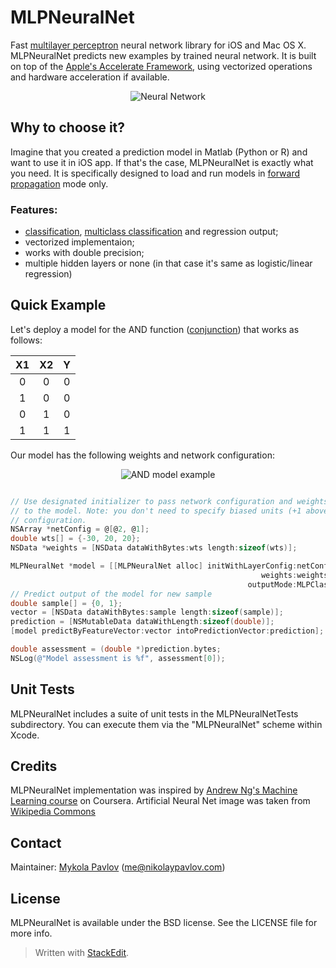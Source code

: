 <!--- Need to wait untill travis-ci update their xcode to 5.0
[![Build Status](https://travis-ci.org/nikolaypavlov/MLPNeuralNet.png?branch=master)](https://travis-ci.org/nikolaypavlov/MLPNeuralNet.png?branch=master)
-->
# MLPNeuralNet
Fast [multilayer perceptron](http://en.wikipedia.org/wiki/Multilayer_perceptron) neural network library for iOS and Mac OS X. MLPNeuralNet predicts new examples by trained neural network. It is built on top of the [Apple's Accelerate Framework](https://developer.apple.com/library/ios/documentation/Accelerate/Reference/AccelerateFWRef/_index.html), using vectorized operations and hardware acceleration if available.

<p align="center" >
  <img src="http://nikolaypavlov.github.io/MLPNeuralNet/images/500px-Artificial_neural_network.png" alt="Neural Network" title="Neural Network">
</p>

## Why to choose it?
Imagine that you created a prediction model in Matlab (Python or R) and want to use it in iOS app. If that's the case, MLPNeuralNet is exactly what you need. It is specifically designed to load and run models in [forward propagation](http://en.wikipedia.org/wiki/Backpropagation#Phase_1:_Propagation) mode only.

### Features:
- [classification](http://en.wikipedia.org/wiki/Binary_classification), [multiclass classification](http://en.wikipedia.org/wiki/Multiclass_classification) and regression output;
- vectorized implementaion;
- works with double precision;
- multiple hidden layers or none (in that case it's same as logistic/linear regression)

## Quick Example
Let's deploy a model for the AND function ([conjunction](http://en.wikipedia.org/wiki/Logical_conjunction)) that works as follows: 

|X1 |X2 | Y |
|:-:|:-:|:-:|
| 0 | 0 | 0 |
| 1 | 0 | 0 |
| 0 | 1 | 0 |
| 1 | 1 | 1 |

Our model has the following weights and network configuration:
<p align="center" >
  <img src="http://nikolaypavlov.github.io/MLPNeuralNet/images/network-arch.png" alt="AND model example" title="AND model example">
</p>

```objectivec

// Use designated initializer to pass network configuration and weights 
// to the model. Note: you don't need to specify biased units (+1 above) in the 
// configuration.
NSArray *netConfig = @[@2, @1];
double wts[] = {-30, 20, 20};
NSData *weights = [NSData dataWithBytes:wts length:sizeof(wts)];

MLPNeuralNet *model = [[MLPNeuralNet alloc] initWithLayerConfig:netConfig
                                                        weights:weights
                                                     outputMode:MLPClassification];
// Predict output of the model for new sample
double sample[] = {0, 1};
vector = [NSData dataWithBytes:sample length:sizeof(sample)];
prediction = [NSMutableData dataWithLength:sizeof(double)];
[model predictByFeatureVector:vector intoPredictionVector:prediction];

double assessment = (double *)prediction.bytes;
NSLog(@"Model assessment is %f", assessment[0]);

```

## Unit Tests
MLPNeuralNet includes a suite of unit tests in the MLPNeuralNetTests subdirectory. You can execute them via the "MLPNeuralNet" scheme within Xcode.

## Credits
MLPNeuralNet implementation was inspired by [Andrew Ng's Machine Learning course](https://www.coursera.org/course/ml) on Coursera.
Artificial Neural Net image was taken from [Wikipedia Commons](http://en.wikipedia.org/wiki/File:Artificial_neural_network.svg)

## Contact

Maintainer: [Mykola Pavlov](http://github.com/nikolaypavlov/) (me@nikolaypavlov.com)

## License
MLPNeuralNet is available under the BSD license. See the LICENSE file for more info.



> Written with [StackEdit](http://benweet.github.io/stackedit/).